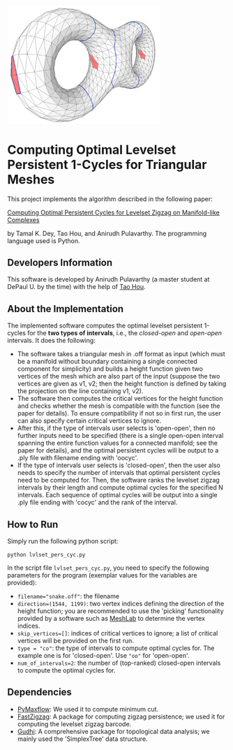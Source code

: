 <img src="dtorus.jpg" width="350">

# Computing Optimal Levelset Persistent 1-Cycles for Triangular Meshes

This project implements the algorithm described in the following paper:

[Computing Optimal Persistent Cycles for Levelset Zigzag on Manifold-like Complexes]()

by Tamal K. Dey, Tao Hou, and Anirudh Pulavarthy. The programming language used is Python.

## Developers Information

This software is developed by Anirudh Pulavarthy (a master student at DePaul U. by the time) with the help of [Tao Hou](https://taohou01.github.io/).

## About the Implementation

The implemented software computes the optimal levelset persistent 1-cycles for the **two types of intervals**, i.e., the *closed-open* and *open-open* intervals. It does the following:
- The software takes a triangular mesh in .off format as input (which must be a manifold without boundary containing a single connected component for simplicity) and builds a height function given two vertices of the mesh which are also part of the input (suppose the two vertices are given as v1, v2; then the height function is defined by taking the projection on the line containing v1, v2).
- The software then computes the critical vertices for the height function and checks whether the mesh is compatible with the function (see the paper for details). To ensure compatibility if not so in first run, the user can also specify certain critical vertices to ignore.
- After this, if the type of intervals user selects is 'open-open', then no further inputs need to be specified (there is a single open-open interval spanning the entire function values for a connected manifold; see the paper for details), and the optimal persistent cycles will be output to a .ply file with filename ending with 'oocyc'.
- If the type of intervals user selects is 'closed-open', then the user also needs to specify the number of intervals that optimal persistent cycles need to be computed for. Then, the software ranks the levelset zigzag intervals by their length and compute optimal cycles for the specified N intervals. Each sequence of optimal cycles will be output into a single .ply file ending with 'cocyc' and the rank of the interval.

## How to Run
Simply run the following python script:

```
python lvlset_pers_cyc.py
```

In the script file `lvlset_pers_cyc.py`, you need to specify the following parameters for the program (exemplar values for the variables are provided):
- `filename="snake.off"`: the filename
- `direction=(1544, 1199)`: two vertex indices defining the direction of the height function; you are recommended to use the 'picking' functionality provided by a software such as [MeshLab](https://www.meshlab.net/) to determine the vertex indices.
- `skip_vertices=[]`: indices of critical vertices to ignore; a list of critical vertices will be provided on the first run.
- `type = "co"`: the type of intervals to compute optimal cycles for. The example one is for 'closed-open'. Use `"oo"` for 'open-open'.
- `num_of_intervals=2`: the number of (top-ranked) closed-open intervals to compute the optimal cycles for.

## Dependencies
- [PyMaxflow](https://pmneila.github.io/PyMaxflow/index.html): We used it to compute minimum cut.
- [FastZigzag](https://github.com/TDA-Jyamiti/fzz): A package for computing zigzag persistence; we used it for computing the levelset zigzag barcode.
- [Gudhi](https://gudhi.inria.fr/): A comprehensive package for topological data analysis; we mainly used the 'SimplexTree' data structure.
